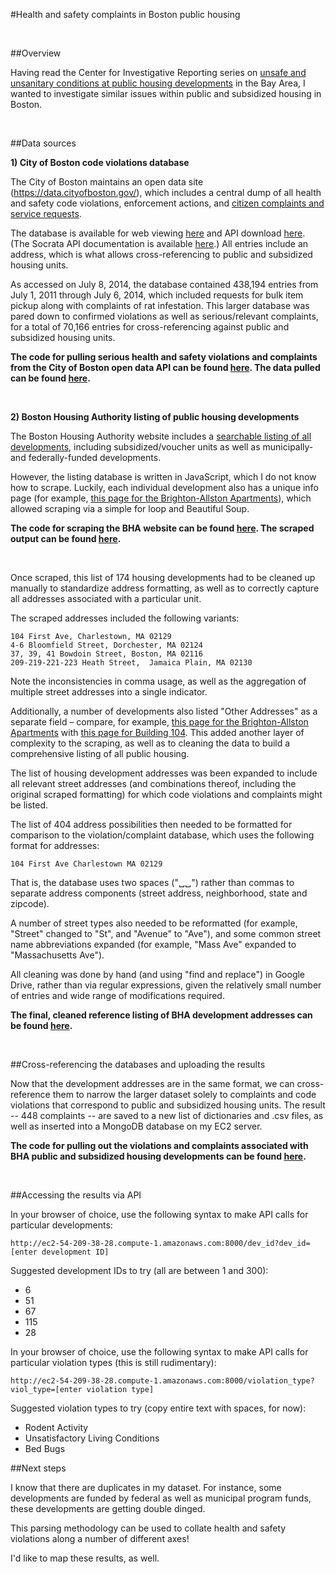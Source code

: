 #Health and safety complaints in Boston public housing

<br>

##Overview

Having read the Center for Investigative Reporting series on [unsafe and unsanitary conditions at public housing developments](http://cironline.org/tags/public-housing) in the Bay Area, I wanted to investigate similar issues within public and subsidized housing in Boston. 

<br>

##Data sources
<br>

**1) City of Boston code violations database** 

The City of Boston maintains an open data site (<https://data.cityofboston.gov/>), which includes a central dump of all health and safety code violations, enforcement actions, and [citizen complaints and service requests](http://www.cityofboston.gov/mayor/24/).

The database is available for web viewing [here](https://data.cityofboston.gov/City-Services/Mayor-s-24-Hour-Hotline-Service-Requests/awu8-dc52) and API download [here](http://data.cityofboston.gov/resource/awu8-dc52.json). (The Socrata API documentation is available [here](http://dev.socrata.com/).) All entries include an address, which is what allows cross-referencing to public and subsidized housing units. 

As accessed on July 8, 2014, the database contained 438,194 entries from July 1, 2011 through July 6, 2014, which included requests for bulk item pickup along with complaints of rat infestation. This larger database was pared down to confirmed violations as well as serious/relevant complaints, for a total of 70,166 entries for cross-referencing against public and subsidized housing units. 

**The code for pulling serious health and safety violations and complaints from the City of Boston open data API can be found [here](https://github.com/shawnmusgrave/boston_bha_code_violations/blob/master/serious_complaints_parser.py). The data pulled can be found [here](https://raw.githubusercontent.com/shawnmusgrave/boston_bha_code_violations/master/data/serious_complaints.csv).**

<br>

**2) Boston Housing Authority listing of public housing developments**

The Boston Housing Authority website includes a [searchable listing of all developments](http://bostonhousing.org/en/Housing-Communities/Assessment-Result.aspx), including subsidized/voucher units as well as municipally- and federally-funded developments.

However, the listing database is written in JavaScript, which I do not know how to scrape. Luckily, each individual development also has a unique info page (for example, [this page for the Brighton-Allston Apartments](http://www.bostonhousing.org/en/HousingDevelopmentDetail.aspx?hid=7)), which allowed scraping via a simple for loop and Beautiful Soup. 

**The code for scraping the BHA website can be found [here](https://github.com/shawnmusgrave/boston_bha_code_violations/blob/master/bha_scrape.py). The scraped output can be found [here](https://github.com/shawnmusgrave/boston_bha_code_violations/blob/master/data/developments_scraped.csv).**

<br>

Once scraped, this list of 174 housing developments 
had to be cleaned up manually to standardize address formatting, as well as to correctly capture all addresses associated with a particular unit. 

The scraped addresses included the following variants:

	104 First Ave, Charlestown, MA 02129
	4-6 Bloomfield Street, Dorchester, MA 02124
	37, 39, 41 Bowdoin Street, Boston, MA 02116
	209-219-221-223 Heath Street,  Jamaica Plain, MA 02130
	
Note the inconsistencies in comma usage, as well as the aggregation of multiple street addresses into a single indicator. 

Additionally, a number of developments also listed "Other Addresses" as a separate field – compare, for example, [this page for the Brighton-Allston Apartments](http://www.bostonhousing.org/en/HousingDevelopmentDetail.aspx?hid=7) with [this page for Building 104](http://www.bostonhousing.org/en/HousingDevelopmentDetail.aspx?hid=8). This added another layer of complexity to the scraping, as well as to cleaning the data to build a comprehensive listing of all public housing. 

The list of housing development addresses was been expanded to include all relevant street addresses (and combinations thereof, including the original scraped formatting) for which code violations and complaints might be listed. 

The list of 404 address possibilities then needed to be formatted for comparison to the violation/complaint database, which uses the following format for addresses: 
	
	104 First Ave Charlestown MA 02129

That is, the database uses two spaces ("␣␣") rather than commas to separate address components (street address, neighborhood, state and zipcode). 

A number of street types also needed to be reformatted (for example, "Street" changed to "St", and "Avenue" to "Ave"), and some common street name abbreviations expanded (for example, "Mass Ave" expanded to "Massachusetts Ave"). 

All cleaning was done by hand (and using "find and replace") in Google Drive, rather than via regular expressions, given the relatively small number of entries and wide range of modifications required. 

**The final, cleaned reference listing of BHA development addresses can be found [here](https://github.com/shawnmusgrave/boston_bha_code_violations/blob/master/data/developments_cleaned.csv).**

<br>

##Cross-referencing the databases and uploading the results

Now that the development addresses are in the same format, we can cross-reference them to narrow the larger dataset solely to complaints and code violations that correspond to public and subsidized housing units. The result -- 448 complaints -- are saved to a new list of dictionaries and .csv files, as well as inserted into a MongoDB database on my EC2 server. 

**The code for pulling out the violations and complaints associated with BHA public and subsidized housing developments can be found [here](https://github.com/shawnmusgrave/boston_bha_code_violations/blob/master/bha_violations_parser.py).**

<br>

##Accessing the results via API

In your browser of choice, use the following syntax to make API calls for particular developments:

	http://ec2-54-209-38-28.compute-1.amazonaws.com:8000/dev_id?dev_id=[enter development ID]

Suggested development IDs to try (all are between 1 and 300):

* 6
* 51
* 67
* 115
* 28

In your browser of choice, use the following syntax to make API calls for particular violation types (this is still rudimentary):

	http://ec2-54-209-38-28.compute-1.amazonaws.com:8000/violation_type?viol_type=[enter violation type]
	
Suggested violation types to try (copy entire text with spaces, for now):

* Rodent Activity
* Unsatisfactory Living Conditions
* Bed Bugs

##Next steps

I know that there are duplicates in my dataset. For instance, some developments are funded by federal as well as municipal program funds, these developments are getting double dinged. 

This parsing methodology can be used to collate health and safety violations along a number of different axes!

I'd like to map these results, as well. 
